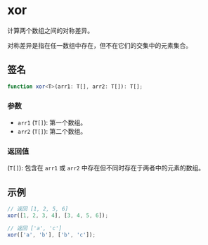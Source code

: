 # xor

计算两个数组之间的对称差异。

对称差异是指在任一数组中存在，但不在它们的交集中的元素集合。

## 签名

```typescript
function xor<T>(arr1: T[], arr2: T[]): T[];
```

### 参数

- `arr1` (`T[]`): 第一个数组。
- `arr2` (`T[]`): 第二个数组。

### 返回值

(`T[]`): 包含在 `arr1` 或 `arr2` 中存在但不同时存在于两者中的元素的数组。

## 示例

```typescript
// 返回 [1, 2, 5, 6]
xor([1, 2, 3, 4], [3, 4, 5, 6]);

// 返回 ['a', 'c']
xor(['a', 'b'], ['b', 'c']);
```
